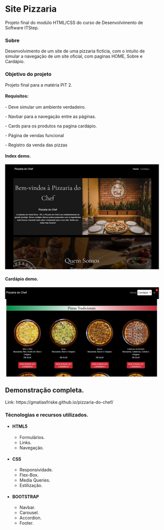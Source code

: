 # Site Pizzaria
Projeto final do modúlo HTML/CSS do curso de Desenvolvimento de Software ITStep.

<h3>Sobre</h3>

Desenvolvimento de um site de uma pizzaria fictícia, com o intuito de simular a navegação de um site oficial, com paginas HOME, Sobre e Cardápio.

<h3>Objetivo do projeto</h3>
<p>Projeto final para a matéria PIT 2.</p>

<h4>Requisitos:</h4>
<p>- Deve simular um ambiente verdadeiro.</p>
<p>- Navbar para a navegação entre as páginas.</p>
<p>- Cards para os produtos na pagina cardápio.</p>
<p>- Página de vendas funcional</p>
<p>- Registro da venda das pizzas</p>


<h4>Index demo.</h4>

![indexPizzaria](https://github.com/gmatiasfriske/pizzaria-do-chef/blob/main/img/1.png)

<h4>Cardápio demo.</h4>

![cardapioDemo](https://github.com/gmatiasfriske/pizzaria-do-chef/blob/main/img/2.png)



<h2>Demonstração completa.</h2> Link: https://gmatiasfriske.github.io/pizzaria-do-chef/

<h3>Técnologias e recursos utilizados.</h3>
<ul>
  <li><h4>HTML5</h4>
      <ul>
          <li>Formulários.</li>
          <li>Links.</li>   
          <li>Navegação.</li>
      </ul>
  <li><h4>CSS</h4>
       <ul>
          <li>Responsividade.</li>
          <li>Flex-Box.</li>
          <li>Media Queries.</li>
          <li>Estilização.</li>
      </ul>
  </li>
  <li><h4>BOOTSTRAP</h4>
      <ul>
          <li>Navbar.</li>
          <li>Carousel.</li>
          <li>Accordion.</li>
          <li>Footer.</li>
      </ul>
  </li>
<ul>
